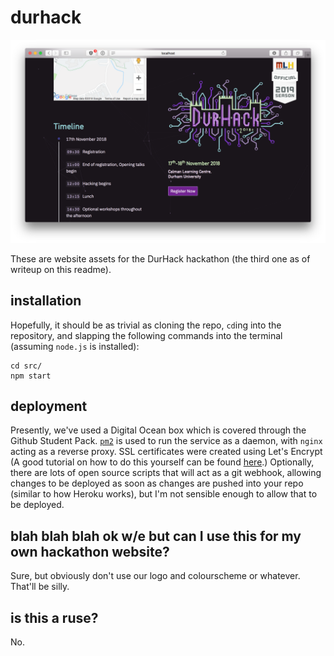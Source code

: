 # durhack

![hello world](screenshot.png)

These are website assets for the DurHack hackathon (the third one as of writeup on this readme).

## installation

Hopefully, it should be as trivial as cloning the repo, `cd`ing into the repository, and slapping the following commands into the terminal (assuming `node.js` is installed):

```
cd src/
npm start
```

## deployment

Presently, we've used a Digital Ocean box which is covered through the Github Student Pack. [`pm2`](http://pm2.keymetrics.io) is used to run the service as a daemon, with `nginx` acting as a reverse proxy. SSL certificates were created using Let's Encrypt (A good tutorial on how to do this yourself can be found [here](https://www.digitalocean.com/community/tutorials/how-to-secure-nginx-with-let-s-encrypt-on-ubuntu-16-04).) Optionally, there are lots of open source scripts that will act as a git webhook, allowing changes to be deployed as soon as changes are pushed into your repo (similar to how Heroku works), but I'm not sensible enough to allow that to be deployed.

## blah blah blah ok w/e but can I use this for my own hackathon website?

Sure, but obviously don't use our logo and colourscheme or whatever. That'll be silly.

## is this a ruse?

No.
